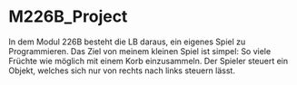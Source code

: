 # M226B_Project

In dem Modul 226B besteht die LB daraus, ein eigenes Spiel zu Programmieren. Das Ziel von meinem kleinen Spiel ist simpel: So viele Früchte wie möglich mit einem Korb einzusammeln.
Der Spieler steuert ein Objekt, welches sich nur von rechts nach links steuern lässt. 
